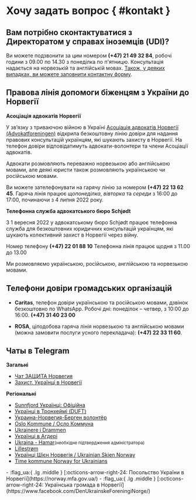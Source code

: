 # Хочу задать вопрос { #kontakt }

## Вам потрібно сконтактуватися з Директоратом у справах іноземців (UDI)?

Ви можете подзвонити за цим номером __(+47) 21 49 32 84__, робочі години з 09.00 по 14.30 з понеділка по п'ятницю. Консультація надається на норвезькій та англійській мовах. [Також, у деяких випадках, ви можете заповнити контактну форму](https://www.udi.no/en/contact-us/case-or-regulations/).

## Правова лінія допомоги біженцям з України до Норвегії

__Асоціація адвокатів Норвегії__

У зв’язку з триваючою війною в Україні [Асоціація адвокатів Норвегії (Advokatforeningen)](https://www.advokatforeningen.no/aktuelt/Nyheter/2022/juni/legal-helpline-for-refugees-from-ukraine-to-norway/) відкрила безкоштовну лінію довіри для надання правових консультацій українцям, які шукають захисту в Норвегії. На телефон довіри відповідатимуть адвокати-волонтери та члени Асоціації адвокатів.

Адвокати розмовляють переважно норвезькою або англійською мовами, але деякі юристи також розмовляють українською чи російською мовами.

Ви можете зателефонувати на гарячу лінію за номером __(+47) 22 13 62 45__. Гаряча лінія працює _щопонеділка_, _вівторка_ та _середи_ з 16:00 до 17:00, починаючи з 4 липня 2022 року.


__Телефонна служба адвокатського бюро Schjødt__

З 1 вересня 2022 у адвокатському бюро Schjødt працює телефонна служба для безкоштовних юридичних консультацій українцям, які шукають колективний захист в Норвегії через війну.

Номер телефону __(+47) 22 01 88 10__
Телефонна лінія працює щодня з 11.00 до 13.00

Ми розмовляємо українською, російською, англійською та норвезькою мовами.


## Телефони довіри громадських організацій

- __Caritas__, телефон довіри українською та російською мовами, дзвінок безкоштовно по WhatsApp. Робочі дні: понеділок – четвер, з 10:00 до 16:00. __(+47) 31 40 23 00__

- __ROSA__, цілодобова гаряча лінія норвезькою та англійською мовами (можна замовити послуги усного перекладача): __(+47) 22 33 11 60__.


## Чаты в Telegram
__Загальні__

- [Чат ЗАЩИТА Норвегия](https://t.me/norway_life)
- [Захист. Українці в Норвегії](https://t.me/norway_ukraine)

__Регіональні__

- [Sunnfjord Українці: Офіційна](https://t.me/sunnfjord_ukr)
- [Українці в Тронхеймі (DUFT)](https://t.me/ukrainsk_trondheim)
- [Украина-Норвегия-Берген волонтёр](https://t.me/NikRod7)
- [Oslo Kommune / Осло Коммуна](https://t.me/Oslo_Kommune)
- [Ukrainere i Drammen](https://t.me/ukrainereidrammen)
- [Українці в Агдері](https://t.me/ukrainiansinAgder)
- [Ukraina - Hamar](https://t.me/+bFCpv37F-qMxNzZi)<small>(необхідне підтвердження адміністратора)</small>
- [Lillestrøm](https://t.me/Lille_Bille)
- [Українці Шієн Норвегія / Ukrainian Skien Norway](https://t.me/norge_skien_ukrainian)
- [Time kommune Norway for Ukrainians](https://t.me/Time20224)
    
<div class="grid cards" markdown>
-   :flag_ua:{ .lg .middle } [:octicons-arrow-right-24: Посольство України в Норвегії](https://norway.mfa.gov.ua/)
-   :flag_ua:{ .lg .middle } [:octicons-arrow-right-24: Українська громада в Норвегії](https://www.facebook.com/DenUkrainskeForeningiNorge/)
</div>